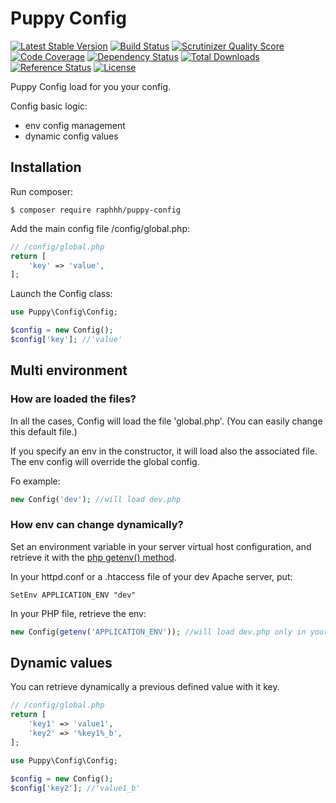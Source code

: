 # Puppy Config

[![Latest Stable Version](https://poser.pugx.org/raphhh/puppy-config/v/stable.svg)](https://packagist.org/packages/raphhh/puppy-config)
[![Build Status](https://travis-ci.org/Raphhh/puppy-config.png)](https://travis-ci.org/Raphhh/puppy-config)
[![Scrutinizer Quality Score](https://scrutinizer-ci.com/g/Raphhh/puppy-config/badges/quality-score.png?b=master)](https://scrutinizer-ci.com/g/Raphhh/puppy-config/)
[![Code Coverage](https://scrutinizer-ci.com/g/Raphhh/puppy-config/badges/coverage.png?b=master)](https://scrutinizer-ci.com/g/Raphhh/puppy-config/)
[![Dependency Status](https://www.versioneye.com/user/projects/54062eb9c4c187ff6100006f/badge.svg?style=flat)](https://www.versioneye.com/user/projects/54062eb9c4c187ff6100006f)
[![Total Downloads](https://poser.pugx.org/raphhh/puppy-config/downloads.svg)](https://packagist.org/packages/raphhh/puppy-config)
[![Reference Status](https://www.versioneye.com/php/raphhh:puppy-config/reference_badge.svg?style=flat)](https://www.versioneye.com/php/raphhh:puppy-config/references)
[![License](https://poser.pugx.org/raphhh/puppy-config/license.svg)](https://packagist.org/packages/raphhh/puppy-config)

Puppy Config load for you your config.

Config basic logic:

- env config management
- dynamic config values

## Installation

Run composer:
```
$ composer require raphhh/puppy-config
```

Add the main config file <project-root>/config/global.php:

```php
// /config/global.php
return [
    'key' => 'value',
];
```

Launch the Config class:

```php
use Puppy\Config\Config;

$config = new Config();
$config['key']; //'value'
```

## Multi environment

### How are loaded the files?

In all the cases, Config will load the file 'global.php'. (You can easily change this default file.)

If you specify an env in the constructor, it will load also the associated file. The env config will override the global config.

Fo example:

```php
new Config('dev'); //will load dev.php
```

### How env can change dynamically?

Set an environment variable in your server virtual host configuration, and retrieve it with the [php getenv() method](http://php.net/manual/en/function.getenv.php).

In your httpd.conf or a .htaccess file of your dev Apache server, put:
```
SetEnv APPLICATION_ENV "dev"
```

In your PHP file, retrieve the env:
```php
new Config(getenv('APPLICATION_ENV')); //will load dev.php only in your dev server
```

## Dynamic values

You can retrieve dynamically a previous defined value with it key.

```php
// /config/global.php
return [
    'key1' => 'value1',
    'key2' => '%key1%_b',
];
```
```php
use Puppy\Config\Config;

$config = new Config();
$config['key2']; //'value1_b'
```